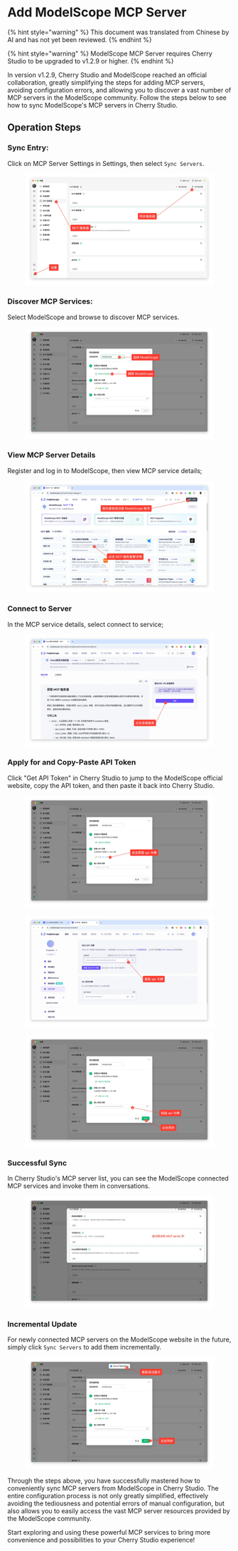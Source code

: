 # Add ModelScope MCP Server


{% hint style="warning" %}
This document was translated from Chinese by AI and has not yet been reviewed.
{% endhint %}




{% hint style="warning" %}
ModelScope MCP Server requires Cherry Studio to be upgraded to v1.2.9 or higher.
{% endhint %}

In version v1.2.9, Cherry Studio and ModelScope reached an official collaboration, greatly simplifying the steps for adding MCP servers, avoiding configuration errors, and allowing you to discover a vast number of MCP servers in the ModelScope community. Follow the steps below to see how to sync ModelScope's MCP servers in Cherry Studio.

## Operation Steps

### Sync Entry:

Click on MCP Server Settings in Settings, then select `Sync Servers`.

<figure><img src="../../.gitbook/assets/image (2) (6).png" alt=""><figcaption></figcaption></figure>

### Discover MCP Services:

Select ModelScope and browse to discover MCP services.

<figure><img src="../../.gitbook/assets/image (1) (4).png" alt=""><figcaption></figcaption></figure>

### View MCP Server Details

Register and log in to ModelScope, then view MCP service details;

<figure><img src="../../.gitbook/assets/image (2) (6) (1).png" alt=""><figcaption></figcaption></figure>

### Connect to Server

In the MCP service details, select connect to service;

<figure><img src="../../.gitbook/assets/image (3) (6).png" alt=""><figcaption></figcaption></figure>

### Apply for and Copy-Paste API Token

Click "Get API Token" in Cherry Studio to jump to the ModelScope official website, copy the API token, and then paste it back into Cherry Studio.

<figure><img src="../../.gitbook/assets/image (4) (6).png" alt=""><figcaption></figcaption></figure>

<figure><img src="../../.gitbook/assets/image (5) (4).png" alt=""><figcaption></figcaption></figure>

<figure><img src="../../.gitbook/assets/image (6) (4).png" alt=""><figcaption></figcaption></figure>

### Successful Sync

In Cherry Studio's MCP server list, you can see the ModelScope connected MCP services and invoke them in conversations.

<figure><img src="../../.gitbook/assets/image (7) (3).png" alt=""><figcaption></figcaption></figure>

### Incremental Update

For newly connected MCP servers on the ModelScope website in the future, simply click `Sync Servers` to add them incrementally.

<figure><img src="../../.gitbook/assets/image (148).png" alt=""><figcaption></figcaption></figure>

Through the steps above, you have successfully mastered how to conveniently sync MCP servers from ModelScope in Cherry Studio. The entire configuration process is not only greatly simplified, effectively avoiding the tediousness and potential errors of manual configuration, but also allows you to easily access the vast MCP server resources provided by the ModelScope community.

Start exploring and using these powerful MCP services to bring more convenience and possibilities to your Cherry Studio experience!